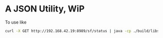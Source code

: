 # A JSON Utility, WiP

To use like 
```bash
curl -X GET http://192.168.42.19:8989/sf/status | java -cp ./build/libs/jsonQL-1.0-all.jar oliv.json.JsonQL -q "<Query>"
```
